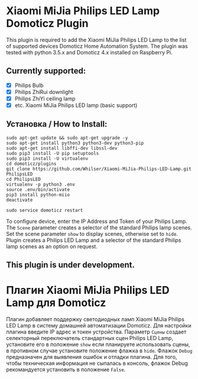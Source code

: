 # Xiaomi MiJia Philips LED Lamp Domoticz Plugin

This plugin is required to add the Xiaomi MiJia Philips LED Lamp to the list of supported devices Domoticz Home Automation System. The plugin was tested with python 3.5.x and Domoticz 4.x installed on Raspberry Pi.

## Currently supported:

- [x] Philips Bulb
- [x] Philips ZhiRui downlight
- [x] Philips ZhiYi ceiling lamp
- [x] etc. Xiaomi MiJia Philips LED lamp (basic support)

## Установка / How to Install:

    sudo apt-get update && sudo apt-get upgrade -y
    sudo apt-get install python3 python3-dev python3-pip
    sudo apt-get install libffi-dev libssl-dev
    sudo pip3 install -U pip setuptools
    sudo pip3 install -U virtualenv
    cd domoticz/plugins
    git clone https://github.com/Whilser/Xiaomi-MiJia-Philips-LED-Lamp.git PhilipsLED
    cd PhilipsLED
    virtualenv -p python3 .env
    source .env/bin/activate
    pip3 install python-miio
    deactivate

    sudo service domoticz restart
    
To configure device, enter the IP Address and Token of your Philips Lamp. The `Scene` parameter creates a selector of the standard Philips lamp scenes. Set the scene parameter `show` to display scenes, otherwise set to `hide`. Plugin creates a Philips LED Lamp and a selector of the standard Philips lamp scenes as an option on request.

## This plugin is under development.

# Плагин Xiaomi MiJia Philips LED Lamp для Domoticz

Плагин добавляет поддержку светодиодных ламп Xiaomi MiJia Philips LED Lamp в систему домашней автоматизации Domoticz. Для настройки плагина введите IP адрес и токен устройства. Параметр `Сцены` создает селекторный переключатель стандартных сцен Philips LED Lamp, установите его в положение `show` если планируете использовать сцены, в противном случае установите положение флажка в `hide`. Флажок `Debug` предназначен для выявления ошибок и отладки плагина. Для того, чтобы техническая информация не сыпалась в консоль, флажок Debug рекомандуется установить в положение `False`. 
